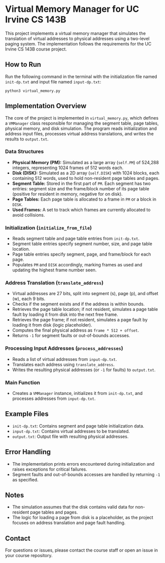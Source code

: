 # Virtual Memory Manager for UC Irvine CS 143B

This project implements a virtual memory manager that simulates the translation of virtual addresses to physical addresses using a two-level paging system. The implementation follows the requirements for the UC Irvine CS 143B course project.

## How to Run

Run the following command in the terminal with the initialization file named `init-dp.txt` and input file named `input-dp.txt`:

```
python3 virtual_memory.py
```

## Implementation Overview

The core of the project is implemented in `virtual_memory.py`, which defines a `VMManager` class responsible for managing the segment table, page tables, physical memory, and disk simulation. The program reads initialization and address input files, processes virtual address translations, and writes the results to `output.txt`.

### Data Structures
- **Physical Memory (PM):** Simulated as a large array (`self.PM`) of 524,288 integers, representing 1024 frames of 512 words each.
- **Disk (DISK):** Simulated as a 2D array (`self.DISK`) with 1024 blocks, each containing 512 words, used to hold non-resident page tables and pages.
- **Segment Table:** Stored in the first part of `PM`. Each segment has two entries: segment size and the frame/block number of its page table (positive for resident in memory, negative for on disk).
- **Page Tables:** Each page table is allocated to a frame in `PM` or a block in `DISK`.
- **Used Frames:** A set to track which frames are currently allocated to avoid collisions.

### Initialization (`initialize_from_file`)
- Reads segment table and page table entries from `init-dp.txt`.
- Segment table entries specify segment number, size, and page table location.
- Page table entries specify segment, page, and frame/block for each page.
- Populates `PM` and `DISK` accordingly, marking frames as used and updating the highest frame number seen.

### Address Translation (`translate_address`)
- Virtual addresses are 27 bits, split into segment (s), page (p), and offset (w), each 9 bits.
- Checks if the segment exists and if the address is within bounds.
- Retrieves the page table location; if not resident, simulates a page table fault by loading it from disk into the next free frame.
- Retrieves the page frame; if not resident, simulates a page fault by loading it from disk (logic placeholder).
- Computes the final physical address as `frame * 512 + offset`.
- Returns `-1` for segment faults or out-of-bounds accesses.

### Processing Input Addresses (`process_addresses`)
- Reads a list of virtual addresses from `input-dp.txt`.
- Translates each address using `translate_address`.
- Writes the resulting physical addresses (or `-1` for faults) to `output.txt`.

### Main Function
- Creates a `VMManager` instance, initializes it from `init-dp.txt`, and processes addresses from `input-dp.txt`.

## Example Files
- `init-dp.txt`: Contains segment and page table initialization data.
- `input-dp.txt`: Contains virtual addresses to be translated.
- `output.txt`: Output file with resulting physical addresses.

## Error Handling
- The implementation prints errors encountered during initialization and raises exceptions for critical failures.
- Segment faults and out-of-bounds accesses are handled by returning `-1` as specified.

## Notes
- The simulation assumes that the disk contains valid data for non-resident page tables and pages.
- The logic for loading a page from disk is a placeholder, as the project focuses on address translation and page fault handling.

## Contact
For questions or issues, please contact the course staff or open an issue in your course repository.
